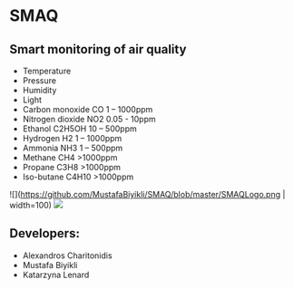 # SMAQ
## Smart monitoring of air quality
* Temperature
* Pressure
* Humidity
* Light
* Carbon monoxide CO 1 – 1000ppm
* Nitrogen dioxide NO2 0.05 - 10ppm
* Ethanol C2H5OH 10 – 500ppm
* Hydrogen H2 1 – 1000ppm
* Ammonia NH3 1 – 500ppm
* Methane CH4 >1000ppm
* Propane C3H8 >1000ppm
* Iso-butane C4H10 >1000ppm

![](https://github.com/MustafaBiyikli/SMAQ/blob/master/SMAQLogo.png | width=100)
![](https://github.com/MustafaBiyikli/SMAQ/blob/master/StraightGIF.gif)

## Developers:
- Alexandros Charitonidis
- Mustafa Biyikli
- Katarzyna Lenard
